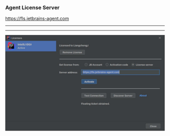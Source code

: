 ### Agent License Server
https://fls.jetbrains-agent.com
******
******
<img src="linux/help/register.jpg"/>